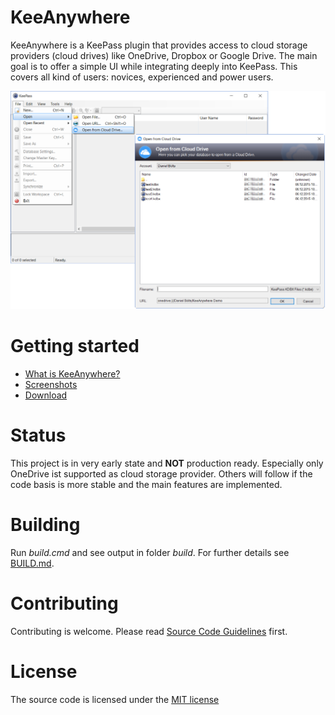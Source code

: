 # KeeAnywhere
KeeAnywhere is a KeePass plugin that provides access to cloud storage providers (cloud drives) like OneDrive, Dropbox or Google Drive. The main goal is to offer a simple UI while integrating deeply into KeePass. This covers all kind of users: novices, experienced and power users.

![KeeAnywhere in Action](doc/screenshots/KeeAnywhere_Teaser.png)

# Getting started
* [What is KeeAnywhere?](https://github.com/Kyrodan/KeeAnywhere/wiki)
* [Screenshots](https://github.com/Kyrodan/KeeAnywhere/wiki/Screenshots)
* [Download](https://github.com/Kyrodan/KeeAnywhere/releases)

# Status
This project is in very early state and **NOT** production ready.
Especially only OneDrive ist supported as cloud storage provider. Others will follow if the code basis is more stable and the main features are implemented.

# Building
Run *build.cmd* and see output in folder *build*. For further details see [BUILD.md](BUILD.md).

# Contributing
Contributing is welcome. Please read [Source Code Guidelines](https://github.com/Kyrodan/KeeAnywhere/wiki/Source-Code-Guidelines) first.

# License
The source code is licensed under the [MIT license](https://github.com/Kyrodan/KeeAnywhere/blob/master/LICENSE)
